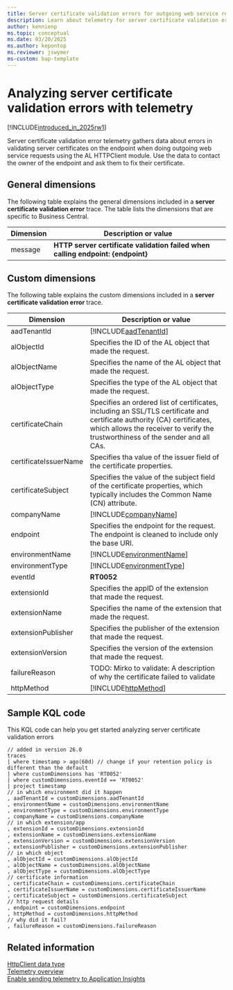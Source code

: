```yaml
---
title: Server certificate validation errors for outgoing web service requests
description: Learn about telemetry for server certificate validation errors for outgoing web service requests in Business Central  
author: kennienp
ms.topic: conceptual
ms.date: 03/20/2025
ms.author: kepontop
ms.reviewer: jswymer
ms-custom: bap-template
---
```


# Analyzing server certificate validation errors with telemetry

[!INCLUDE[introduced_in_2025rw1](../developer/includes/2025rw1_and_later.md)]

Server certificate validation error telemetry gathers data about errors in validating server certificates on the endpoint when doing outgoing web service requests using the AL HTTPClient module. Use the data to contact the owner of the endpoint and ask them to fix their certificate.

## General dimensions

The following table explains the general dimensions included in a **server certificate validation error** trace. The table lists the dimensions that are specific to Business Central.

|Dimension|Description or value|
|---------|--------------|
|message|**HTTP server certificate validation failed when calling endpoint: {endpoint}**|

## Custom dimensions

The following table explains the custom dimensions included in a **server certificate validation error** trace.

|Dimension|Description or value|
|---------|-----|
|aadTenantId|[!INCLUDE[aadTenantId](../includes/include-telemetry-dimension-aadtenantid.md)]|
|alObjectId|Specifies the ID of the AL object that made the request.|
|alObjectName|Specifies the name of the AL object that made the request.|
|alObjectType|Specifies the type of the AL object that made the request.|
|certificateChain | Specifies an ordered list of certificates, including an SSL/TLS certificate and certificate authority (CA) certificates, which allows the receiver to verify the trustworthiness of the sender and all CAs.  |
|certificateIssuerName |Specifies tha value of the issuer field of the certificate properties. |
|certificateSubject | Specifies the value of the subject field of the certificate properties, which typically includes the Common Name (CN) attribute. |
|companyName| [!INCLUDE[companyName](../includes/include-telemetry-dimension-company-name.md)] |
|endpoint|Specifies the endpoint for the request. The endpoint is cleaned to include only the base URI. |
|environmentName|[!INCLUDE[environmentName](../includes/include-telemetry-dimension-environment-name.md)]|
|environmentType|[!INCLUDE[environmentType](../includes/include-telemetry-dimension-environment-type.md)]|
|eventId|**RT0052**|
|extensionId|Specifies the appID of the extension that made the request.|
|extensionName|Specifies the name of the extension that made the request.|
|extensionPublisher|Specifies the publisher of the extension that made the request.|
|extensionVersion|Specifies the version of the extension that made the request.|
|failureReason | TODO: Mirko to validate: A description of why the certificate failed to validate |
|httpMethod| [!INCLUDE[httpMethod](../includes/include-telemetry-dimension-http-method.md)] |

## Sample KQL code

This KQL code can help you get started analyzing server certificate validation errors

```kql
// added in version 26.0
traces
| where timestamp > ago(60d) // change if your retention policy is different than the default
| where customDimensions has 'RT0052'
| where customDimensions.eventId == 'RT0052'
| project timestamp
// in which environment did it happen
, aadTenantId = customDimensions.aadTenantId
, environmentName = customDimensions.environmentName
, environmentType = customDimensions.environmentType
, companyName = customDimensions.companyName
// in which extension/app
, extensionId = customDimensions.extensionId
, extensionName = customDimensions.extensionName
, extensionVersion = customDimensions.extensionVersion
, extensionPublisher = customDimensions.extensionPublisher
// in which object
, alObjectId = customDimensions.alObjectId
, alObjectName = customDimensions.alObjectName
, alObjectType = customDimensions.alObjectType
// certificate information
, certificateChain = customDimensions.certificateChain
, certificateIssuerName = customDimensions.certificateIssuerName
, certificateSubject = customDimensions.certificateSubject
// http request details
, endpoint = customDimensions.endpoint
, httpMethod = customDimensions.httpMethod
// why did it fail?
, failureReason = customDimensions.failureReason
```

## Related information

[HttpClient data type](../developer/methods-auto/httpclient/httpclient-data-type.md)  
[Telemetry overview](telemetry-overview.md)  
[Enable sending telemetry to Application Insights](telemetry-enable-application-insights.md)  
